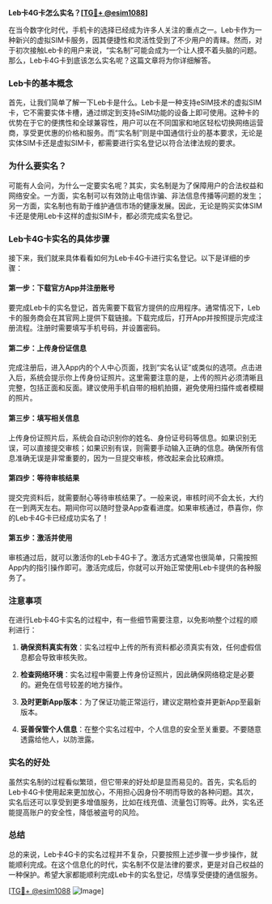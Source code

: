 **Leb卡4G卡怎么实名？[[TG💪+ @esim1088](https://t.me/s/esim1088)]**

在当今数字化时代，手机卡的选择已经成为许多人关注的重点之一。Leb卡作为一种新兴的虚拟SIM卡服务，因其便捷性和灵活性受到了不少用户的青睐。然而，对于初次接触Leb卡的用户来说，“实名制”可能会成为一个让人摸不着头脑的问题。那么，Leb卡4G卡到底该怎么实名呢？这篇文章将为你详细解答。

### Leb卡的基本概念

首先，让我们简单了解一下Leb卡是什么。Leb卡是一种支持eSIM技术的虚拟SIM卡，它不需要实体卡槽，通过绑定到支持eSIM功能的设备上即可使用。这种卡的优势在于它的便携性和全球兼容性，用户可以在不同国家和地区轻松切换网络运营商，享受更优惠的价格和服务。而“实名制”则是中国通信行业的基本要求，无论是实体SIM卡还是虚拟SIM卡，都需要进行实名登记以符合法律法规的要求。

### 为什么要实名？

可能有人会问，为什么一定要实名呢？其实，实名制是为了保障用户的合法权益和网络安全。一方面，实名制可以有效防止电信诈骗、非法信息传播等问题的发生；另一方面，实名制也有助于维护通信市场的健康发展。因此，无论是购买实体SIM卡还是使用Leb卡这样的虚拟SIM卡，都必须完成实名登记。

### Leb卡4G卡实名的具体步骤

接下来，我们就来具体看看如何为Leb卡4G卡进行实名登记。以下是详细的步骤：

#### 第一步：下载官方App并注册账号

要完成Leb卡的实名登记，首先需要下载官方提供的应用程序。通常情况下，Leb卡的服务商会在其官网上提供下载链接。下载完成后，打开App并按照提示完成注册流程。注册时需要填写手机号码，并设置密码。

#### 第二步：上传身份证信息

完成注册后，进入App内的个人中心页面，找到“实名认证”或类似的选项。点击进入后，系统会提示你上传身份证照片。这里需要注意的是，上传的照片必须清晰且完整，包括正面和反面。建议使用手机自带的相机拍摄，避免使用扫描件或者模糊的照片。

#### 第三步：填写相关信息

上传身份证照片后，系统会自动识别你的姓名、身份证号码等信息。如果识别无误，可以直接提交审核；如果识别有误，则需要手动输入正确的信息。确保所有信息准确无误是非常重要的，因为一旦提交审核，修改起来会比较麻烦。

#### 第四步：等待审核结果

提交完资料后，就需要耐心等待审核结果了。一般来说，审核时间不会太长，大约在一到两天左右。期间你可以随时登录App查看进度。如果审核通过，恭喜你，你的Leb卡4G卡已经成功实名了！

#### 第五步：激活并使用

审核通过后，就可以激活你的Leb卡4G卡了。激活方式通常也很简单，只需按照App内的指引操作即可。激活完成后，你就可以开始正常使用Leb卡提供的各种服务了。

### 注意事项

在进行Leb卡4G卡实名的过程中，有一些细节需要注意，以免影响整个过程的顺利进行：

1. **确保资料真实有效**：实名过程中上传的所有资料都必须真实有效，任何虚假信息都会导致审核失败。
   
2. **检查网络环境**：实名过程中需要上传身份证照片，因此确保网络稳定是必要的。避免在信号较差的地方操作。

3. **及时更新App版本**：为了保证功能正常运行，建议定期检查并更新App至最新版本。

4. **妥善保管个人信息**：在整个实名过程中，个人信息的安全至关重要。不要随意透露给他人，以防泄露。

### 实名的好处

虽然实名制的过程看似繁琐，但它带来的好处却是显而易见的。首先，实名后的Leb卡4G卡使用起来更加放心，不用担心因身份不明而导致的各种问题。其次，实名后还可以享受到更多增值服务，比如在线充值、流量包订购等。此外，实名还能提高账户的安全性，降低被盗号的风险。

### 总结

总的来说，Leb卡4G卡的实名过程并不复杂，只要按照上述步骤一步步操作，就能顺利完成。在这个信息化的时代，实名制不仅是法律的要求，更是对自己权益的一种保护。希望大家都能顺利完成Leb卡的实名登记，尽情享受便捷的通信服务。

[[TG💪+ @esim1088](https://t.me/s/esim1088) ![Image](https://i.postimg.cc/4NQfJmqS/Snipaste-2025-05-13-00-14-12.png)]